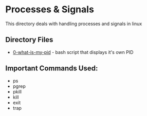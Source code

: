 # Processes & Signals

This directory deals with handling processes and signals in linux

## Directory Files

* [0-what-is-my-pid](0-what-is-my-pid) - bash script that displays it's own PID

## Important Commands Used:

* ps
* pgrep
* pkill
* kill
* exit
* trap
